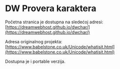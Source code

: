 # DW Provera karaktera

Početna stranica je dostupna na sledećoj adresi:
[https://dreamwebhost.github.io/dwchar/](https://dreamwebhost.github.io/dwchar/)

Adresa originalnog projekta:
[https://www.babelstone.co.uk/Unicode/whatisit.html](https://www.babelstone.co.uk/Unicode/whatisit.html)

Dostupna je i portable verzija.